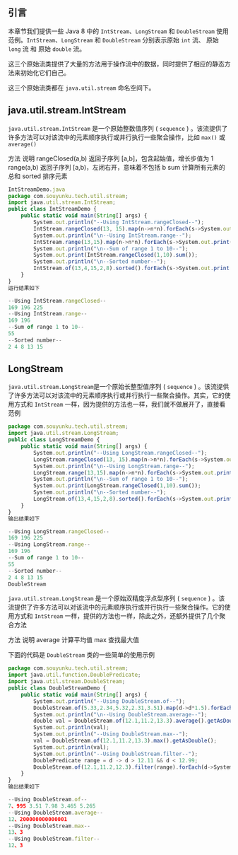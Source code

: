 

## 引言

本章节我们提供一些 Java 8 中的 `IntStream`、`LongStream` 和 `DoubleStream` 使用范例。`IntStream`、`LongStream` 和 `DoubleStream` 分别表示原始 `int` 流、 原始 `long` 流 和 原始 `double` 流。

这三个原始流类提供了大量的方法用于操作流中的数据，同时提供了相应的静态方法来初始化它们自己。

这三个原始流类都在 `java.util.stream` 命名空间下。

## java.util.stream.IntStream

`java.util.stream.IntStream` 是一个原始整数值序列 ( `sequence` ) 。该流提供了许多方法可以对该流中的元素顺序执行或并行执行一些聚合操作，比如 `max()` 或 `average()`

方法 说明 rangeClosed(a,b) 返回子序列 [a,b]，包含起始值，增长步值为 1 range(a,b) 返回子序列 [a,b)，左闭右开，意味着不包括 b sum 计算所有元素的总和 sorted 排序元素

```js 
IntStreamDemo.java
package com.souyunku.tech.util.stream;
import java.util.stream.IntStream;
public class IntStreamDemo {
    public static void main(String[] args) {
        System.out.println("--Using IntStream.rangeClosed--");
        IntStream.rangeClosed(13, 15).map(n->n*n).forEach(s->System.out.print(s +" "));
        System.out.println("\n--Using IntStream.range--");
        IntStream.range(13,15).map(n->n*n).forEach(s->System.out.print(s +" "));
        System.out.println("\n--Sum of range 1 to 10--");
        System.out.print(IntStream.rangeClosed(1,10).sum());
        System.out.println("\n--Sorted number--");
        IntStream.of(13,4,15,2,8).sorted().forEach(s->System.out.print(s +" "));
    }
}
运行结果如下

--Using IntStream.rangeClosed--
169 196 225 
--Using IntStream.range--
169 196 
--Sum of range 1 to 10--
55
--Sorted number--
2 4 8 13 15
```

## LongStream

`java.util.stream.LongStream`是一个原始长整型值序列 ( `sequence` ) 。该流提供了许多方法可以对该流中的元素顺序执行或并行执行一些聚合操作。其实，它的使用方式和 `IntStream` 一样，因为提供的方法也一样，我们就不做展开了，直接看范例

```js 
package com.souyunku.tech.util.stream;
import java.util.stream.LongStream;
public class LongStreamDemo {
    public static void main(String[] args) {
        System.out.println("--Using LongStream.rangeClosed--");
        LongStream.rangeClosed(13, 15).map(n->n*n).forEach(s->System.out.print(s +" "));
        System.out.println("\n--Using LongStream.range--");
        LongStream.range(13,15).map(n->n*n).forEach(s->System.out.print(s +" "));
        System.out.println("\n--Sum of range 1 to 10--");
        System.out.print(LongStream.rangeClosed(1,10).sum());
        System.out.println("\n--Sorted number--");
        LongStream.of(13,4,15,2,8).sorted().forEach(s->System.out.print(s +" "));
    }
} 
输出结果如下

--Using LongStream.rangeClosed--
169 196 225 
--Using LongStream.range--
169 196 
--Sum of range 1 to 10--
55
--Sorted number--
2 4 8 13 15 
DoubleStream
```

`java.util.stream.LongStream` 是一个原始双精度浮点型序列 ( `sequence` ) 。该流提供了许多方法可以对该流中的元素顺序执行或并行执行一些聚合操作。它的使用方式和 `IntStream` 一样，提供的方法也一样，除此之外，还额外提供了几个聚合方法

方法 说明 average 计算平均值 max 查找最大值

下面的代码是 `DoubleStream` 类的一些简单的使用示例

```js 
package com.souyunku.tech.util.stream;
import java.util.function.DoublePredicate;
import java.util.stream.DoubleStream;
public class DoubleStreamDemo {
    public static void main(String[] args) {
        System.out.println("--Using DoubleStream.of--");
        DoubleStream.of(5.33,2.34,5.32,2.31,3.51).map(d->d*1.5).forEach(s->System.out.print(s +" "));
        System.out.println("\n--Using DoubleStream.average--");
        double val = DoubleStream.of(12.1,11.2,13.3).average().getAsDouble();
        System.out.println(val);
        System.out.println("--Using DoubleStream.max--");
        val = DoubleStream.of(12.1,11.2,13.3).max().getAsDouble();
        System.out.println(val);
        System.out.println("--Using DoubleStream.filter--");
        DoublePredicate range = d -> d > 12.11 && d < 12.99;        
        DoubleStream.of(12.1,11.2,12.3).filter(range).forEach(d->System.out.print(d));
    }
}
输出结果如下

--Using DoubleStream.of--
7、995 3.51 7.98 3.465 5.265 
--Using DoubleStream.average--
12、200000000000001
--Using DoubleStream.max--
13、3
--Using DoubleStream.filter--
12、3
```

